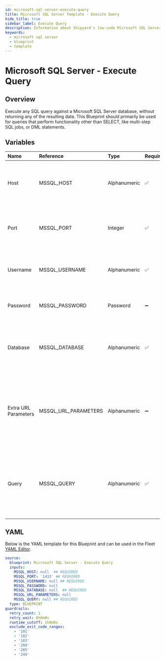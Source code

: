 ```yaml
---
id: microsoft-sql-server-execute-query
title: Microsoft SQL Server Template - Execute Query
hide_title: true
sidebar_label: Execute Query
description: Information about Shipyard's low-code Microsoft SQL Server Execute Query blueprint. Execute any SQL query against a Microsoft SQL Server database.
keywords:
  - microsoft sql server
  - blueprint
  - template
---
```


# Microsoft SQL Server - Execute Query

## Overview

Execute any SQL query against a Microsoft SQL Server database, without returning any of the resulting data. This Blueprint should primarily be used for queries that perform functionality other than SELECT, like multi-step SQL jobs, or DML statements.

## Variables

| Name | Reference | Type | Required | Default | Options | Description             |
|:-----|:----------|:-----|:---------|:--------|:--------|:------------------------|
| Host | MSSQL_HOST | Alphanumeric | :white_check_mark: | - | - | The domain or the IP address of the database you want to connect to. |
| Port | MSSQL_PORT | Integer | :white_check_mark: | `"1433"` | - | Number for the database port to connect to. Defaults to 1433. |
| Username | MSSQL_USERNAME | Alphanumeric | :white_check_mark: | - | - | Name of the user to connect to the database with. |
| Password | MSSQL_PASSWORD | Password | :heavy_minus_sign: | - | - | Password associated to the provided username. |
| Database | MSSQL_DATABASE | Alphanumeric | :white_check_mark: | - | - | Name of the database in the Microsoft SQL Server to connect to.  |
| Extra URL Parameters | MSSQL_URL_PARAMETERS | Alphanumeric | :heavy_minus_sign: | - | - | Extra parameters that will be placed at the end of the connection string, after the "?". Must be separated by "&" |
| Query | MSSQL_QUERY | Alphanumeric | :white_check_mark: | - | - | Any SQL query that runs a job against the database (CREATE, DROP, INSERT, etc.). Formatting is ignored. |




## YAML

Below is the YAML template for this Blueprint and can be used in the
Fleet [YAML Editor](../../reference/fleets/yaml-editor.md).

```yaml
source:
  blueprint: Microsoft SQL Server - Execute Query
  inputs:
    MSSQL_HOST: null  ## REQUIRED
    MSSQL_PORT: '1433' ## REQUIRED
    MSSQL_USERNAME: null ## REQUIRED
    MSSQL_PASSWORD: null
    MSSQL_DATABASE: null  ## REQUIRED
    MSSQL_URL_PARAMETERS: null
    MSSQL_QUERY: null ## REQUIRED
  type: BLUEPRINT
guardrails:
  retry_count: 1
  retry_wait: 0h0m0s
  runtime_cutoff: 1h0m0s
  exclude_exit_code_ranges:
    - '101'
    - '102'
    - '103'
    - '200'
    - '205'
    - '249'
 ```


